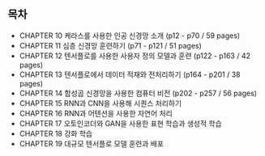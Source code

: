 ## 목차

- CHAPTER 10 케라스를 사용한 인공 신경망 소개 (p12 - p70 / 59 pages)
- CHAPTER 11 심층 신경망 훈련하기 (p71 - p121 / 51 pages)
- CHAPTER 12 텐서플로를 사용한 사용자 정의 모델과 훈련 (p122 - p163 / 42 pages)
- CHAPTER 13 텐서플로에서 데이터 적재와 전처리하기 (p164 - p201 / 38 pages)
- CHAPTER 14 합성곱 신경망을 사용한 컴퓨터 비전 (p202 - p257 / 56 pages)
- CHAPTER 15 RNN과 CNN을 사용해 시퀀스 처리하기
- CHAPTER 16 RNN과 어텐션을 사용한 자연어 처리
- CHAPTER 17 오토인코더와 GAN을 사용한 표현 학습과 생성적 학습
- CHAPTER 18 강화 학습
- CHAPTER 19 대규모 텐서플로 모델 훈련과 배포
